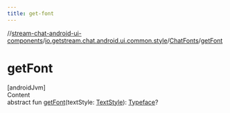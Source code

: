 ```yaml
---
title: get-font
---
```

//[stream-chat-android-ui-components](../../../index.md)/[io.getstream.chat.android.ui.common.style](../index.md)/[ChatFonts](index.md)/[getFont](getFont.md)



# getFont  
[androidJvm]  
Content  
abstract fun [getFont](getFont.md)(textStyle: [TextStyle](../TextStyle/index.md)): [Typeface](https://developer.android.com/reference/kotlin/android/graphics/Typeface.html)?  



